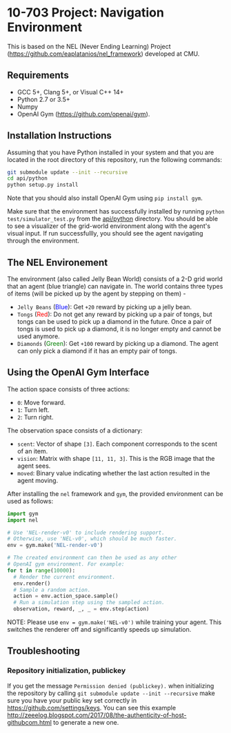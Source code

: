 # 10-703 Project: Navigation Environment

This is based on the NEL (Never Ending Learning) Project (https://github.com/eaplatanios/nel_framework) developed at CMU.

## Requirements

- GCC 5+, Clang 5+, or Visual C++ 14+
- Python 2.7 or 3.5+
- Numpy
- OpenAI Gym (https://github.com/openai/gym).

## Installation Instructions

Assuming that you have Python installed in your system and
that you are located in the root directory of this
repository, run the following commands:

```bash
git submodule update --init --recursive
cd api/python
python setup.py install
```

Note that you should also install OpenAI Gym using `pip install gym`.

Make sure that the environment has successfully installed by running `python test/simulator_test.py` from the [api/python](api/python) directory. You should be able to see a visualizer of the grid-world environment along with the agent's visual input. If run successfullly, you should see the agent navigating through the environment.

## The NEL Environement
The environment (also called Jelly Bean World) consists of a 2-D grid world that an agent (blue triangle) can navigate in. The world contains three types of items (will be picked up by the agent by stepping on them) -
- `Jelly Beans` (<span style="color:blue">Blue</span>): Get `+20` reward by picking up a jelly bean.
- `Tongs` (<span style="color:red">Red</span>): Do not get any reward by picking up a pair of tongs, but tongs can be used to pick up a diamond in the future. Once a pair of tongs is used to pick up a diamond, it is no longer empty and cannot be used anymore.
- `Diamonds` (<span style="color:green">Green</span>): Get `+100` reward by picking up a diamond. The agent can only pick a diamond if it has an empty pair of tongs.

## Using the OpenAI Gym Interface

The action space consists of three actions:
  - `0`: Move forward.
  - `1`: Turn left.
  - `2`: Turn right.

The observation space consists of a dictionary:
  - `scent`: Vector of shape `[3]`. Each component corresponds to the scent of an item.
  - `vision`: Matrix with shape `[11, 11, 3]`. This is the RGB image that the agent sees.
  - `moved`: Binary value indicating whether the last 
    action resulted in the agent moving.

After installing the `nel` framework and `gym`, the 
provided environment can be used as follows:

```python
import gym
import nel

# Use 'NEL-render-v0' to include rendering support.
# Otherwise, use 'NEL-v0', which should be much faster.
env = gym.make('NEL-render-v0')

# The created environment can then be used as any other 
# OpenAI gym environment. For example:
for t in range(10000):
  # Render the current environment.
  env.render()
  # Sample a random action.
  action = env.action_space.sample()
  # Run a simulation step using the sampled action.
  observation, reward, _, _ = env.step(action)
```

NOTE: Please use `env = gym.make('NEL-v0')` while training your agent. This switches the renderer off and significantly speeds up simulation.

## Troubleshooting

### Repository initialization, publickey
If you get the message `Permission denied (publickey).` when initializing the
repository by calling `git submodule update --init --recursive` make sure you
have your public key set correctly in https://github.com/settings/keys. You can
see this example http://zeeelog.blogspot.com/2017/08/the-authenticity-of-host-githubcom.html
to generate a new one.

